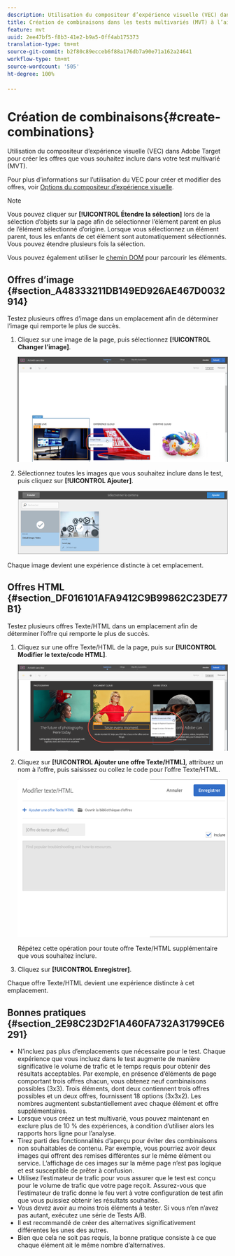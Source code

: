 ```yaml
---
description: Utilisation du compositeur d’expérience visuelle (VEC) dans Adobe Target pour créer les offres que vous souhaitez inclure dans votre test multivarié (MVT).
title: Création de combinaisons dans les tests multivariés (MVT) à l’aide d’Adobe Target
feature: mvt
uuid: 2ee47bf5-f8b3-41e2-b9a5-0ff4ab175373
translation-type: tm+mt
source-git-commit: b2f80c89ecceb6f88a176db7a90e71a162a24641
workflow-type: tm+mt
source-wordcount: '505'
ht-degree: 100%

---
```



# Création de combinaisons{#create-combinations}

Utilisation du compositeur d’expérience visuelle (VEC) dans Adobe Target pour créer les offres que vous souhaitez inclure dans votre test multivarié (MVT).

Pour plus d’informations sur l’utilisation du VEC pour créer et modifier des offres, voir [Options du compositeur d’expérience visuelle](/help/c-experiences/c-visual-experience-composer/viztarget-options.md).

>[!NOTE]
>
>Vous pouvez cliquer sur **[!UICONTROL Étendre la sélection]** lors de la sélection d’objets sur la page afin de sélectionner l’élément parent en plus de l’élément sélectionné d’origine. Lorsque vous sélectionnez un élément parent, tous les enfants de cet élément sont automatiquement sélectionnés. Vous pouvez étendre plusieurs fois la sélection.
>
>Vous pouvez également utiliser le [chemin DOM](/help/c-experiences/c-visual-experience-composer/viztarget-options.md#dom-path) pour parcourir les éléments.

## Offres d’image {#section_A48333211DB149ED926AE467D0032914}

Testez plusieurs offres d’image dans un emplacement afin de déterminer l’image qui remporte le plus de succès.

1. Cliquez sur une image de la page, puis sélectionnez **[!UICONTROL Changer l’image]**.

   ![Option de modification d’image](/help/c-activities/c-multivariate-testing/t-create-multivariate-test/assets/changeimage.png)

1. Sélectionnez toutes les images que vous souhaitez inclure dans le test, puis cliquez sur **[!UICONTROL Ajouter]**.

   ![Boîte de dialogue Sélection du contenu utilisé pour ajouter des images](/help/c-activities/c-multivariate-testing/t-create-multivariate-test/assets/addimage.png)

Chaque image devient une expérience distincte à cet emplacement.

## Offres HTML {#section_DF016101AFA9412C9B99862C23DE77B1}

Testez plusieurs offres Texte/HTML dans un emplacement afin de déterminer l’offre qui remporte le plus de succès.

1. Cliquez sur une offre Texte/HTML de la page, puis sur **[!UICONTROL Modifier le texte/code HTML]**.

   ![Modification du texte/HTML](/help/c-activities/c-multivariate-testing/t-create-multivariate-test/assets/changehtml.png)

1. Cliquez sur **[!UICONTROL Ajouter une offre Texte/HTML]**, attribuez un nom à l’offre, puis saisissez ou collez le code pour l’offre Texte/HTML.

   ![Modification des offres](/help/c-activities/c-multivariate-testing/t-create-multivariate-test/assets/editoffers.png)

   Répétez cette opération pour toute offre Texte/HTML supplémentaire que vous souhaitez inclure.

1. Cliquez sur **[!UICONTROL Enregistrer]**.

Chaque offre Texte/HTML devient une expérience distincte à cet emplacement.

## Bonnes pratiques {#section_2E98C23D2F1A460FA732A31799CE6291}

* N’incluez pas plus d’emplacements que nécessaire pour le test. Chaque expérience que vous incluez dans le test augmente de manière significative le volume de trafic et le temps requis pour obtenir des résultats acceptables. Par exemple, en présence d’éléments de page comportant trois offres chacun, vous obtenez neuf combinaisons possibles (3x3). Trois éléments, dont deux contiennent trois offres possibles et un deux offres, fournissent 18 options (3x3x2). Les nombres augmentent substantiellement avec chaque élément et offre supplémentaires.
* Lorsque vous créez un test multivarié, vous pouvez maintenant en exclure plus de 10 % des expériences, à condition d’utiliser alors les rapports hors ligne pour l’analyse.
* Tirez parti des fonctionnalités d’aperçu pour éviter des combinaisons non souhaitables de contenu. Par exemple, vous pourriez avoir deux images qui offrent des remises différentes sur le même élément ou service. L’affichage de ces images sur la même page n’est pas logique et est susceptible de prêter à confusion.
* Utilisez l’estimateur de trafic pour vous assurer que le test est conçu pour le volume de trafic que votre page reçoit. Assurez-vous que l’estimateur de trafic donne le feu vert à votre configuration de test afin que vous puissiez obtenir les résultats souhaités.
* Vous devez avoir au moins trois éléments à tester. Si vous n’en n’avez pas autant, exécutez une série de Tests A/B.
* Il est recommandé de créer des alternatives significativement différentes les unes des autres.
* Bien que cela ne soit pas requis, la bonne pratique consiste à ce que chaque élément ait le même nombre d’alternatives.

